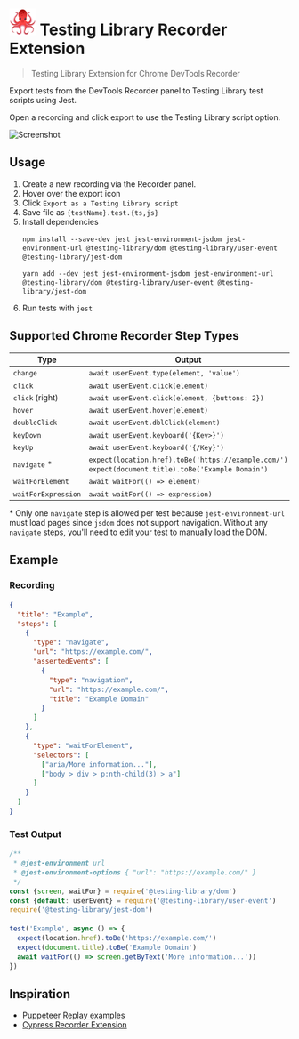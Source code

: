 # <img src="octopus.png" alt="Octopus" width="48" height="48"> Testing Library Recorder Extension

> Testing Library Extension for Chrome DevTools Recorder

Export tests from the DevTools Recorder panel to Testing Library test scripts
using Jest.

Open a recording and click export to use the Testing Library script option.

![Screenshot](https://user-images.githubusercontent.com/927220/185593628-0beda94a-ec08-40a5-9c93-cf9ecb70527e.png)

## Usage

1. Create a new recording via the Recorder panel.
2. Hover over the export icon
3. Click `Export as a Testing Library script`
4. Save file as `{testName}.test.{ts,js}`
5. Install dependencies
   ```
   npm install --save-dev jest jest-environment-jsdom jest-environment-url @testing-library/dom @testing-library/user-event @testing-library/jest-dom
   ```
   ```
   yarn add --dev jest jest-environment-jsdom jest-environment-url @testing-library/dom @testing-library/user-event @testing-library/jest-dom
   ```
6. Run tests with `jest`

## Supported Chrome Recorder Step Types

| Type                | Output                                                                                               |
| ------------------- | ---------------------------------------------------------------------------------------------------- |
| `change`            | `await userEvent.type(element, 'value')`                                                             |
| `click`             | `await userEvent.click(element)`                                                                     |
| `click` (right)     | `await userEvent.click(element, {buttons: 2})`                                                       |
| `hover`             | `await userEvent.hover(element)`                                                                     |
| `doubleClick`       | `await userEvent.dblClick(element)`                                                                  |
| `keyDown`           | `await userEvent.keyboard('{Key>}')`                                                                 |
| `keyUp`             | `await userEvent.keyboard('{/Key}')`                                                                 |
| `navigate` \*       | `expect(location.href).toBe('https://example.com/')` `expect(document.title).toBe('Example Domain')` |
| `waitForElement`    | `await waitFor(() => element)`                                                                       |
| `waitForExpression` | `await waitFor(() => expression)`                                                                    |

\* Only one `navigate` step is allowed per test because `jest-environment-url`
must load pages since `jsdom` does not support navigation. Without any
`navigate` steps, you'll need to edit your test to manually load the DOM.

## Example

### Recording

```json
{
  "title": "Example",
  "steps": [
    {
      "type": "navigate",
      "url": "https://example.com/",
      "assertedEvents": [
        {
          "type": "navigation",
          "url": "https://example.com/",
          "title": "Example Domain"
        }
      ]
    },
    {
      "type": "waitForElement",
      "selectors": [
        ["aria/More information..."],
        ["body > div > p:nth-child(3) > a"]
      ]
    }
  ]
}
```

### Test Output

```js
/**
 * @jest-environment url
 * @jest-environment-options { "url": "https://example.com/" }
 */
const {screen, waitFor} = require('@testing-library/dom')
const {default: userEvent} = require('@testing-library/user-event')
require('@testing-library/jest-dom')

test('Example', async () => {
  expect(location.href).toBe('https://example.com/')
  expect(document.title).toBe('Example Domain')
  await waitFor(() => screen.getByText('More information...'))
})
```

## Inspiration

- [Puppeteer Replay examples](https://github.com/puppeteer/replay/tree/main/examples)
- [Cypress Recorder Extension](https://github.com/cypress-io/cypress-recorder-extension)
